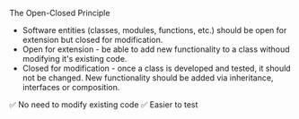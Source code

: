 The Open-Closed Principle

- Software entities (classes, modules, functions, etc.) should be open for extension but closed for modification.
- Open for extension - be able to add new functionality to a class withoud modifying it's existing code.
- Closed for modification - once a class is developed and tested, it should not be changed. New functionality should be added via inheritance, interfaces or composition.

✅ No need to modify existing code
✅ Easier to test
